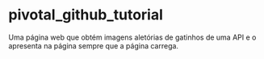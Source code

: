 # pivotal_github_tutorial

Uma página web que obtém imagens aletórias de gatinhos de uma API e o apresenta na página sempre que a página carrega.